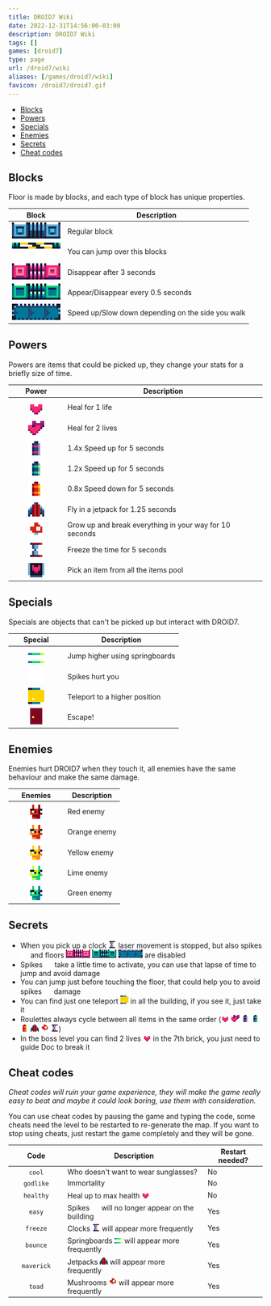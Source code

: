 ```yaml
---
title: DROID7 Wiki
date: 2022-12-31T14:56:00-03:00
description: DROID7 Wiki
tags: []
games: [droid7]
type: page
url: /droid7/wiki
aliases: [/games/droid7/wiki]
favicon: /droid7/droid7.gif
---
```


- [Blocks](#blocks)
- [Powers](#powers)
- [Specials](#specials)
- [Enemies](#enemies)
- [Secrets](#secrets)
- [Cheat codes](#cheat-codes)

## Blocks

Floor is made by blocks, and each type of block has unique properties.

| Block                                                                           | Description                                       |
| ------------------------------------------------------------------------------------------------ | ------------------------------------------------- |
| <img alt="Block" class="borderless" src="blocks/block.png">                     | Regular block                                     |
| <img alt="One way" class="borderless" src="blocks/one_way.png">                 | You can jump over this blocks                     |
| <img alt="Droppable" class="borderless" src="blocks/droppable.png">             | Disappear after 3 seconds                         |
| <img alt="Togglable" class="borderless" src="blocks/togglable.gif">             | Appear/Disappear every 0.5 seconds                |
| <img alt="Walking machine" class="borderless" src="blocks/walking_machine.gif"> | Speed up/Slow down depending on the side you walk |

## Powers

Powers are items that could be picked up, they change your stats for a briefly size of time.

| Power                                                                        | Description                                             |
|-----------------------------------------------------------------------------------------------|---------------------------------------------------------|
| <img alt="Life" class="borderless" src="items/life.png">                     | Heal for 1 life                                         |
| <img alt="Two lives" class="borderless" src="items/two_lives.png">           | Heal for 2 lives                                        |
| <img alt="Super battery" class="borderless" src="items/super_battery.png">   | 1.4x Speed up for 5 seconds                             |
| <img alt="Battery" class="borderless" src="items/battery.png">               | 1.2x Speed up for 5 seconds                             |
| <img alt="Broken battery" class="borderless" src="items/broken_battery.png"> | 0.8x Speed down for 5 seconds                           |
| <img alt="Jetpack" class="borderless" src="items/jetpack.png">               | Fly in a jetpack for 1.25 seconds                       |
| <img alt="Mushroom" class="borderless" src="items/mushroom.png">             | Grow up and break everything in your way for 10 seconds |
| <img alt="Clock" class="borderless" src="items/clock.png">                   | Freeze the time for 5 seconds                           |
| <img alt="Roulette" class="borderless" src="items/roulette.gif">             | Pick an item from all the items pool                    |

## Specials

Specials are objects that can't be picked up but interact with DROID7.

| Special                                                                   | Description                       |
|--------------------------------------------------------------------------------------------|-----------------------------------|
| <img alt="Springboard" class="borderless" src="specials/springboard.gif"> | Jump higher using springboards    |
| <img alt="Spikes" class="borderless" src="specials/spikes.gif">           | Spikes hurt you                   |
| <img alt="Teleport" class="borderless" src="specials/teleport.gif">       | Teleport to a higher position |
| <img alt="Door" class="borderless" src="specials/door.png">               | Escape!                           |

## Enemies

Enemies hurt DROID7 when they touch it,  all enemies have the same behaviour and make the same damage.

| Enemies                                                        | Description  |
|---------------------------------------------------------------------------------|--------------|
| <img alt="Red" class="borderless" src="enemies/red.gif">       | Red enemy    |
| <img alt="Orange" class="borderless" src="enemies/orange.gif"> | Orange enemy |
| <img alt="Yellow" class="borderless" src="enemies/yellow.gif"> | Yellow enemy |
| <img alt="Lime" class="borderless" src="enemies/lime.gif">     | Lime enemy   |
| <img alt="Green" class="borderless" src="enemies/green.gif">   | Green enemy  |

## Secrets

- When you pick up a clock <img alt="Clock" class="borderless small-icon" src="items/clock.png"> laser movement is stopped, but also spikes <img alt="Spikes" class="borderless small-icon" src="specials/spikes.gif"> and floors <img alt="Droppable" class="borderless small-icon" src="blocks/droppable.png"> <img alt="Togglable" class="borderless small-icon" src="blocks/togglable.gif"> <img alt="Walking machine" class="borderless small-icon" src="blocks/walking_machine.gif"> are disabled
- Spikes <img alt="Spikes" class="borderless small-icon" src="specials/spikes.gif"> take a little time to activate, you can use that lapse of time to jump and avoid damage
- You can jump just before touching the floor, that could help you to avoid spikes <img alt="Spikes" class="borderless small-icon" src="specials/spikes.gif"> damage
- You can find just one teleport <img alt="Teleport" class="borderless small-icon" src="specials/teleport.gif"> in all the building, if you see it, just take it
- Roulettes always cycle between all items in the same order (<img alt="Life" class="borderless small-icon" src="items/life.png"> <img alt="Two lives" class="borderless small-icon" src="items/two_lives.png"> <img alt="Super battery" class="borderless small-icon" src="items/super_battery.png"> <img alt="Battery" class="borderless small-icon" src="items/battery.png"> <img alt="Broken battery" class="borderless small-icon" src="items/broken_battery.png"> <img alt="Jetpack" class="borderless small-icon" src="items/jetpack.png"> <img alt="Mushroom" class="borderless small-icon" src="items/mushroom.png"> <img alt="Clock" class="borderless small-icon" src="items/clock.png">)
- In the boss level you can find 2 lives <img alt="Life" class="borderless small-icon" src="items/life.png"> in the 7th brick, you just need to guide Doc to break it

## Cheat codes

*Cheat codes will ruin your game experience, they will make the game really easy to beat and maybe it could look boring, use them with consideration.*

You can use cheat codes by pausing the game and typing the code, some cheats need the level to be restarted to re-generate the map. If you want to stop using cheats, just restart the game completely and they will be gone.

| Code       | Description                                                                                                                   | Restart needed? |
|------------|-------------------------------------------------------------------------------------------------------------------------------|-----------------|
| `cool`     | Who doesn't want to wear sunglasses?                                                                                          | No              |
| `godlike`  | Immortality                                                                                                                   | No              |
| `healthy`  | Heal up to max health <img alt="Life" class="borderless small-icon" src="items/life.png">                                     | No              |
| `easy`     | Spikes <img alt="Spikes" class="borderless small-icon" src="specials/spikes.gif"> will no longer appear on the building       | Yes             |
| `freeze`   | Clocks <img alt="Clock" class="borderless small-icon" src="items/clock.png"> will appear more frequently                      | Yes             |
| `bounce`   | Springboards <img alt="Springboard" class="borderless small-icon" src="specials/springboard.gif"> will appear more frequently | Yes             |
| `maverick` | Jetpacks <img alt="Jetpack" class="borderless small-icon" src="items/jetpack.png"> will appear more frequently                | Yes             |
| `toad`     | Mushrooms <img alt="Mushroom" class="borderless small-icon" src="items/mushroom.png"> will appear more frequently             | Yes             |


<style>
  th:first-of-type, td:first-of-type {
    text-align: center;
    width: 96px;
  }

  .small-icon {
    height: 16px;
  }
</style>
